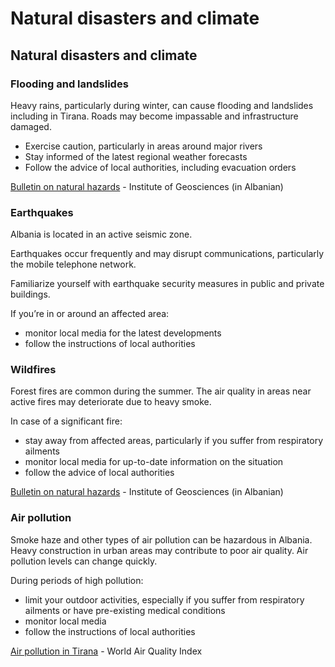 # Natural disasters and climate

## Natural disasters and climate

### Flooding and landslides

Heavy rains, particularly during winter, can cause flooding and landslides including in Tirana. Roads may become impassable and infrastructure damaged.

* Exercise caution, particularly in areas around major rivers
* Stay informed of the latest regional weather forecasts
* Follow the advice of local authorities, including evacuation orders

[Bulletin on natural hazards](https://www.geo.edu.al/newweb/?fq=brenda&kid=34&gj=gj2&kid=34) - Institute of Geosciences (in Albanian)

### Earthquakes

Albania is located in an active seismic zone.

Earthquakes occur frequently and may disrupt communications, particularly the mobile telephone network.

Familiarize yourself with earthquake security measures in public and private buildings.

If you’re in or around an affected area:

* monitor local media for the latest developments
* follow the instructions of local authorities

### Wildfires

Forest fires are common during the summer. The air quality in areas near active fires may deteriorate due to heavy smoke.

In case of a significant fire:

* stay away from affected areas, particularly if you suffer from respiratory ailments
* monitor local media for up-to-date information on the situation
* follow the advice of local authorities

[Bulletin on natural hazards](https://www.geo.edu.al/newweb/?fq=brenda&kid=34&gj=gj2&kid=34) - Institute of Geosciences (in Albanian)

### Air pollution

Smoke haze and other types of air pollution can be hazardous in Albania. Heavy construction in urban areas may contribute to poor air quality. Air pollution levels can change quickly.

During periods of high pollution:

* limit your outdoor activities, especially if you suffer from respiratory ailments or have pre-existing medical conditions
* monitor local media
* follow the instructions of local authorities

[Air pollution in Tirana](https://aqicn.org/map/tirana/) - World Air Quality Index